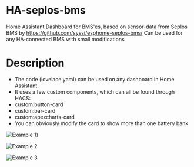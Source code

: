 # HA-seplos-bms
Home Assistant Dashboard for BMS'es, based on sensor-data from Seplos BMS by https://github.com/syssi/esphome-seplos-bms/
Can be used for any HA-connected BMS with small modifications



# Description
- The code (lovelace.yaml) can be used on any dashboard in Home Assistant.
- It uses a few custom components, which can all be found through HACS:
-   custom:button-card
-   custom:bar-card
-   custom:apexcharts-card
- You can obviously modify the card to show more than one battery bank

![Example 1](https://i.imgur.com/BAb5DpP.png))

![Example 2](https://i.imgur.com/qLXuZ6b.jpg)

![Example 3](https://i.imgur.com/enDlIRe.jpg)
